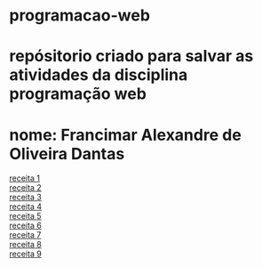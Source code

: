 # programacao-web
# repósitorio criado para salvar as atividades da disciplina programação web
# nome: Francimar Alexandre de Oliveira Dantas

<a href="https://github.com/ApenasUDev/programacao-web/tree/main/html%20basico">receita 1</a>
</br>
<a href="https://github.com/ApenasUDev/programacao-web/tree/main/css%20basico">receita 2</a>
</br>
<a href="https://github.com/ApenasUDev/programacao-web/tree/main/javascript%20basico">receita 3</a>
</br>
<a href="https://github.com/ApenasUDev/programacao-web/tree/main/javascript%20basico2">receita 4</a>
</br>
<a href="https://github.com/ApenasUDev/programacao-web/tree/main/js%20-%20Arrow%20e%20callback%20Functions">receita 5</a>
</br>
<a href="https://github.com/ApenasUDev/programacao-web/tree/main/objetos%20json">receita 6</a>
</br>
<a href="https://github.com/ApenasUDev/programacao-web/tree/main/Fetch">receita 7</a>
</br>
<a href="https://github.com/ApenasUDev/programacao-web/tree/main/Receita%20-%20React%20%230">receita 8</a>
</br>
<a href="https://github.com/ApenasUDev/programacao-web/tree/main/Receita%20-%20React%20%231">receita 9</a>
